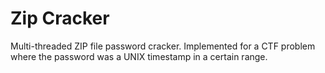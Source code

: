 # Zip Cracker
Multi-threaded ZIP file password cracker. Implemented for a CTF problem where the password was a UNIX timestamp in a certain range.